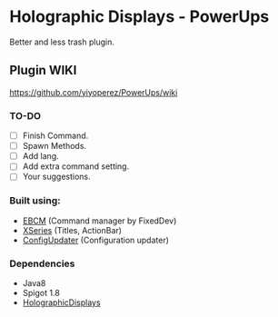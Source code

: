# Holographic Displays - PowerUps
<p>Better and less trash plugin.</p>

## Plugin WIKI
https://github.com/yiyoperez/PowerUps/wiki

### TO-DO
- [ ] Finish Command.
- [ ] Spawn Methods.
- [ ] Add lang.
- [ ] Add extra command setting.
- [ ] Your suggestions.

### Built using:
- [EBCM](https://github.com/FixedDev/EBCM) (Command manager by FixedDev)
- [XSeries](https://github.com/CryptoMorin/XSeries) (Titles, ActionBar)
- [ConfigUpdater](https://www.spigotmc.org/threads/configupdater-keep-comments-and-values.398466/) (Configuration updater)

### Dependencies
- Java8
- Spigot 1.8
- [HolographicDisplays](https://dev.bukkit.org/projects/holographic-displays)